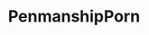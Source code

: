 ---
title: PenmanshipPorn
crosslinks:
- Handwriting
- fountainpens
- Calligraphy
- mildlyinteresting
- accidentalcalligraphy
- HailCorporate
- pics
- dontdeadopeninside
- keming
- conlangs
- deepdream
- handwriting
- PenmanshipGore
- AVoid5
- trees
- unexpecteddnd
- FoundPaper
- Marvel
- AskReddit
---
